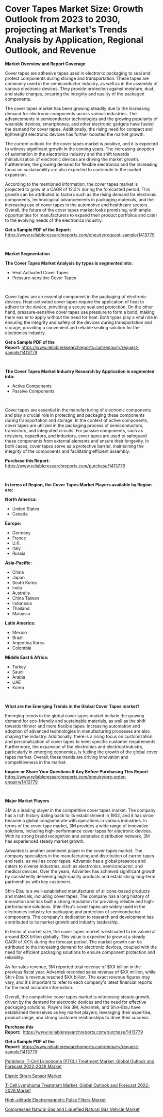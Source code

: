 <p><h1>Cover Tapes Market Size: Growth Outlook from 2023 to 2030, projecting at Market's Trends Analysis by Application, Regional Outlook, and Revenue</h1></p><p><strong>Market Overview and Report Coverage</strong></p>
<p><p>Cover tapes are adhesive tapes used in electronic packaging to seal and protect components during storage and transportation. These tapes are commonly used in the semiconductor industry, as well as in the assembly of various electronic devices. They provide protection against moisture, dust, and static charges, ensuring the integrity and quality of the packaged components.</p><p>The cover tapes market has been growing steadily due to the increasing demand for electronic components across various industries. The advancements in semiconductor technologies and the growing popularity of wearable devices, smartphones, and other electronic gadgets have fueled the demand for cover tapes. Additionally, the rising need for compact and lightweight electronic devices has further boosted the market growth.</p><p>The current outlook for the cover tapes market is positive, and it is expected to witness significant growth in the coming years. The increasing adoption of automation in the electronics industry and the shift towards miniaturization of electronic devices are driving the market growth. Furthermore, the growing demand for flexible electronics and the increasing focus on sustainability are also expected to contribute to the market expansion.</p><p>According to the mentioned information, the cover tapes market is projected to grow at a CAGR of 12.3% during the forecasted period. This growth can be attributed to factors such as the rising demand for electronic components, technological advancements in packaging materials, and the increasing use of cover tapes in the automotive and healthcare sectors. Overall, the future of the cover tapes market looks promising, with ample opportunities for manufacturers to expand their product portfolios and cater to the evolving needs of the electronics industry.</p></p>
<p><strong>Get a Sample PDF of the Report:</strong> <a href="https://www.reliableresearchreports.com/enquiry/request-sample/1413779">https://www.reliableresearchreports.com/enquiry/request-sample/1413779</a></p>
<p>&nbsp;</p>
<p><strong>Market Segmentation</strong></p>
<p><strong>The Cover Tapes Market Analysis by types is segmented into:</strong></p>
<p><ul><li>Heat Activated Cover Tapes</li><li>Pressure-sensitive Cover Tapes</li></ul></p>
<p>&nbsp;</p>
<p><p>Cover tapes are an essential component in the packaging of electronic devices. Heat-activated cover tapes require the application of heat to adhere to the device, providing a secure seal and protection. On the other hand, pressure-sensitive cover tapes use pressure to form a bond, making them easier to apply without the need for heat. Both types play a vital role in ensuring the integrity and safety of the devices during transportation and storage, providing a convenient and reliable sealing solution for the electronics industry.</p></p>
<p><strong>Get a Sample PDF of the Report:</strong>&nbsp;<a href="https://www.reliableresearchreports.com/enquiry/request-sample/1413779">https://www.reliableresearchreports.com/enquiry/request-sample/1413779</a></p>
<p>&nbsp;</p>
<p><strong>The Cover Tapes Market Industry Research by Application is segmented into:</strong></p>
<p><ul><li>Active Components</li><li>Passive Components</li></ul></p>
<p>&nbsp;</p>
<p><p>Cover tapes are essential in the manufacturing of electronic components and play a crucial role in protecting and packaging these components during transportation and storage. In the context of active components, cover tapes are utilized in the packaging process of semiconductors, transistors, and integrated circuits. For passive components, such as resistors, capacitors, and inductors, cover tapes are used to safeguard these components from external elements and ensure their longevity. In both cases, cover tapes serve as a protective barrier, maintaining the integrity of the components and facilitating efficient assembly.</p></p>
<p><strong>Purchase this Report:</strong>&nbsp; <a href="https://www.reliableresearchreports.com/purchase/1413779">https://www.reliableresearchreports.com/purchase/1413779</a></p>
<p>&nbsp;</p>
<p><strong>In terms of Region, the Cover Tapes Market Players available by Region are:</strong></p>
<p>
    <p> <strong> North America: </strong>
        <ul>
            <li>United States</li>
            <li>Canada</li>
        </ul>
        </p> 
    <p> <strong> Europe: </strong>
        <ul>
            <li>Germany</li>
            <li>France</li>
            <li>U.K.</li>
            <li>Italy</li>
            <li>Russia</li>
        </ul>
        </p> 
    <p> <strong> Asia-Pacific: </strong>
        <ul>
            <li>China</li>
            <li>Japan</li>
            <li>South Korea</li>
            <li>India</li>
            <li>Australia</li>
            <li>China Taiwan</li>
            <li>Indonesia</li>
            <li>Thailand</li>
            <li>Malaysia</li>
        </ul>
        </p> 
    <p> <strong> Latin America: </strong>
        <ul>
            <li>Mexico</li>
            <li>Brazil</li>
            <li>Argentina Korea</li>
            <li>Colombia</li>
        </ul>
        </p> 
    <p> <strong> Middle East & Africa: </strong>
        <ul>
            <li>Turkey</li>
            <li>Saudi</li>
            <li>Arabia</li>
            <li>UAE</li>
            <li>Korea</li>
        </ul>
    </p>
    </p>
<p>&nbsp;</p>
<p><strong>What are the Emerging Trends in the Global Cover Tapes market?</strong></p>
<p><p>Emerging trends in the global cover tapes market include the growing demand for eco-friendly and sustainable materials, as well as the shift towards thinner and more flexible tapes. Increasing automation and adoption of advanced technologies in manufacturing processes are also shaping the industry. Additionally, there is a rising focus on customization and personalization of cover tapes to meet specific customer requirements. Furthermore, the expansion of the electronics and electrical industry, particularly in emerging economies, is fueling the growth of the global cover tapes market. Overall, these trends are driving innovation and competitiveness in the market.</p></p>
<p><strong>Inquire or Share Your Questions If Any Before Purchasing This Report</strong>- <a href="https://www.reliableresearchreports.com/enquiry/pre-order-enquiry/1413779">https://www.reliableresearchreports.com/enquiry/pre-order-enquiry/1413779</a></p>
<p>&nbsp;</p>
<p><strong>Major Market Players</strong></p>
<p><p>3M is a leading player in the competitive cover tapes market. The company has a rich history dating back to its establishment in 1902, and it has since become a global conglomerate with operations in various industries. In terms of the cover tape market, 3M provides a wide range of innovative solutions, including high-performance cover tapes for electronic devices. With its strong brand recognition and extensive distribution network, 3M has experienced steady market growth.</p><p>Advantek is another prominent player in the cover tapes market. The company specializes in the manufacturing and distribution of carrier tapes and reels, as well as cover tapes. Advantek has a global presence and caters to diverse industries, such as electronics, semiconductor, and medical devices. Over the years, Advantek has achieved significant growth by consistently delivering high-quality products and establishing long-term partnerships with key customers.</p><p>Shin-Etsu is a well-established manufacturer of silicone-based products and materials, including cover tapes. The company has a long history of innovation and has built a strong reputation for providing reliable and high-performance solutions. Shin-Etsu's cover tapes are widely used in the electronics industry for packaging and protection of semiconductor components. The company's dedication to research and development has contributed to its market growth and industry leadership.</p><p>In terms of market size, the cover tapes market is estimated to be valued at around $XX billion globally. This value is expected to grow at a steady CAGR of XX% during the forecast period. The market growth can be attributed to the increasing demand for electronic devices, coupled with the need for efficient packaging solutions to ensure component protection and reliability.</p><p>As for sales revenue, 3M reported total revenue of $XX billion in the previous fiscal year. Advantek recorded sales revenue of $XX million, while Shin-Etsu's revenue reached $XX billion. The exact revenue figures may vary, and it's important to refer to each company's latest financial reports for the most accurate information.</p><p>Overall, the competitive cover tapes market is witnessing steady growth, driven by the demand for electronic devices and the need for effective packaging solutions. Players like 3M, Advantek, and Shin-Etsu have established themselves as key market players, leveraging their expertise, product range, and strong customer relationships to drive their success.</p></p>
<p><strong>Purchase this Report:</strong>&nbsp;&nbsp;<a href="https://www.reliableresearchreports.com/purchase/1413779">https://www.reliableresearchreports.com/purchase/1413779</a></p>
<p></p>
<p><strong>Get a Sample PDF of the Report:</strong>&nbsp;<a href="https://www.reliableresearchreports.com/enquiry/request-sample/1413779">https://www.reliableresearchreports.com/enquiry/request-sample/1413779</a></p>
<p><p><a href="https://medium.com/@royalhoeger626/peripheral-t-cell-lymphoma-ptcl-treatment-market-global-outlook-and-forecast-2022-2028-market-2fe485f5573f">Peripheral T-Cell Lymphoma (PTCL) Treatment Market, Global Outlook and Forecast 2022-2028 Market</a></p><p><a href="https://www.linkedin.com/pulse/elastic-strain-sensor-market-challenges/">Elastic Strain Sensor Market</a></p><p><a href="https://medium.com/@jerrodhilll68/t-cell-lymphoma-treatment-market-global-outlook-and-forecast-2022-2028-market-exploring-market-67cd444ed505">T-Cell Lymphoma Treatment Market, Global Outlook and Forecast 2022-2028 Market</a></p><p><a href="https://www.linkedin.com/pulse/decoding-high-altitude-electromagnetic-pulse/">High-altitude Electromagnetic Pulse Filters Market</a></p><p><a href="https://www.linkedin.com/pulse/compressed-natural-gas-liquefied-vehicle-market-2f/">Compressed Natural Gas and Liquefied Natural Gas Vehicle Market</a></p></p>